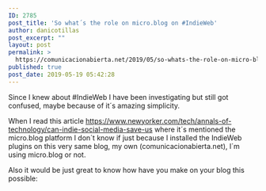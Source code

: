 ```yaml
---
ID: 2785
post_title: 'So what´s the role on micro.blog on #IndieWeb'
author: danicotillas
post_excerpt: ""
layout: post
permalink: >
  https://comunicacionabierta.net/2019/05/so-whats-the-role-on-micro-blog-on-indieweb/
published: true
post_date: 2019-05-19 05:42:28
---
```

<!-- wp:paragraph -->
<p>Since I knew about #IndieWeb I have been investigating but still got confused, maybe because of it´s amazing simplicity.</p>
<!-- /wp:paragraph -->

<!-- wp:paragraph -->
<p>When I read this article <a href="https://www.newyorker.com/tech/annals-of-technology/can-indie-social-media-save-us">https://www.newyorker.com/tech/annals-of-technology/can-indie-social-media-save-us</a> where it´s mentioned the micro.blog platform I don´t know if just because I installed the IndieWeb plugins on this very same blog, my own (comunicacionabierta.net), I´m using micro.blog or not.</p>
<!-- /wp:paragraph -->

<!-- wp:paragraph -->
<p>Also it would be just great to know how have you make on your blog this possible:</p>
<!-- /wp:paragraph -->

<!-- wp:image {"id":2786} -->
<figure class="wp-block-image"><img src="https://comunicacionabierta.net/wp-content/uploads/2019/05/boffosocko-blog.png" alt="" class="wp-image-2786"/></figure>
<!-- /wp:image -->

<!-- wp:paragraph -->
<p></p>
<!-- /wp:paragraph -->